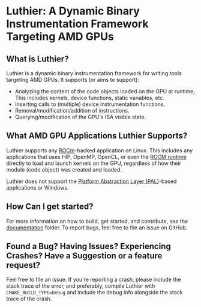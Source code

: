 # Luthier: A Dynamic Binary Instrumentation Framework Targeting AMD GPUs

## What is Luthier?
Luthier is a dynamic binary instrumentation framework for writing tools targeting AMD GPUs.
It supports (or aims to support):

- Analyzing the content of the code objects loaded on the GPU at runtime; This includes kernels, device functions,
  static variables, etc.
- Inserting calls to (multiple) device instrumentation functions.
- Removal/modification/addition of instructions.
- Querying/modification of the GPU's ISA visible state.

## What AMD GPU Applications Luthier Supports?

Luthier supports any [ROCm](https://www.amd.com/en/products/software/rocm.html)-backed application on Linux.
This includes any applications that uses HIP, OpenMP, OpenCL, or even the
[ROCM runtime](https://github.com/RadeonOpenCompute/ROCR-Runtime/) directly to load and launch kernels on the GPU,
regardless of how their module (code object) was created and loaded.

Luthier does not support the [Platform Abstraction Layer (PAL)](https://github.com/GPUOpen-Drivers/pal)-based
applications or Windows.

## How Can I get started?

For more information on how to build, get started, and contribute, see the [documentation](docs) folder.
To report bugs, feel free to file an issue on GitHub.

## Found a Bug? Having Issues? Experiencing Crashes? Have a Suggestion or a feature request?
Feel free to file an issue. If you're reporting a crash, please include the stack trace of the
error, and preferably, compile Luthier with `CMAKE_BUILD_TYPE=Debug` and include the debug info alongside
the stack trace of the crash.

